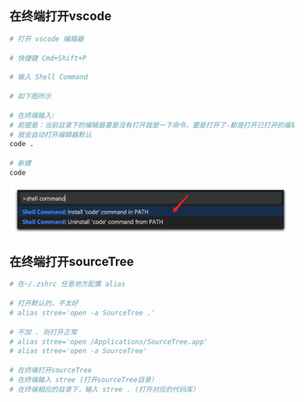 ## 在终端打开vscode

```bash
# 打开 vscode 编辑器

# 快捷键 Cmd+Shift+P

# 输入 Shell Command

# 如下图所示

# 在终端输入:
# 前提是：当前目录下的编辑器要是没有打开就是一下命令，要是打开了-都是打开已打开的编辑器
# 就会自动打开编辑器默认
code .

# 新建
code
```

![vscode-1](../../imgs/vscode-1.png)

## 在终端打开sourceTree

```bash
# 在~/.zshrc 任意地方配置 alias

# 打开默认的，不太好
# alias stree='open -a SourceTree .'

# 不加 . 则打开正常
# alias stree='open /Applications/SourceTree.app'
# alias stree='open -a SourceTree'

# 在终端打开sourceTree
# 在终端输入 stree (打开sourceTree目录）
# 在终端相应的目录下，输入 stree . (打开对应的代码库）
```
